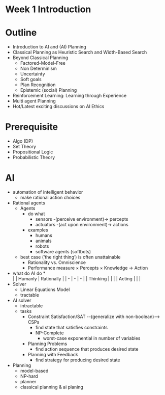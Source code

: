 # Week 1 Introduction

# Outline
+ Introduction to AI and (AI) Planning
+ Classical Planning as Heuristic Search and Width-Based Search
+ Beyond Classical Planning
    * Factored-Model-Free
    * Non Determinism
    * Uncertainty
    * Soft goals
    * Plan Recognition
    * Epistemic (social) Planning
+ Reinforcement Learning: Learning through Experience
+ Multi agent Planning
+ Hot/Latest exciting discussions on AI Ethics

# Prerequisite
+ Algo (DP)
+ Set Theory
+ Propositional Logic
+ Probabilistic Theory

# AI
+ automation of intelligent behavior
    *  make rational action choices
+ Rational agents
    * Agents
        - do what
            + sensors -(perceive environment)-> percepts
            + actuators -(act upon environment)-> actions
        - examples
            + humans
            + animals
            + robots
            + software agents (softbots)
    * best case (‘the right thing’) is often unattainable
        - Rationality vs. Omniscience
        - Performance measure × Percepts × Knowledge → Action
+ what do AI do
    *  
    |           | Humanly   | Rationally |
    | -         | -         | -          |
    | Thinking  |           |            |
    | Acting    |           |            |
+ Solver
    * Linear Equations Model
    * tractable
+ AI solver
    * intractable
    * tasks
        - Constraint Satisfaction/SAT   --(generalize with non-boolean)--> CSPs
            + find state that satisfies constraints
            + NP-Complete
                * worst-case exponential in number of variables 
        - Planning Problems
            + find action sequence that produces desired state
        - Planning with Feedback
            + find strategy for producing desired state
+ Planning
    * model-based
    * NP-hard
    * planner
    * classical planning & ai planing